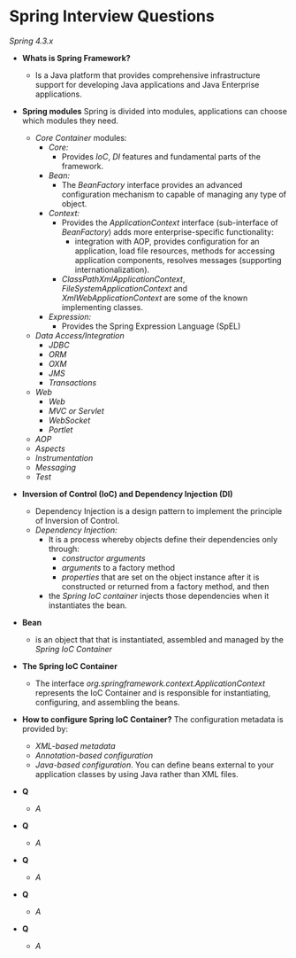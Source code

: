 # Spring Interview Questions
_Spring 4.3.x_

* **Whats is Spring Framework?**
  * Is a Java platform that provides comprehensive infrastructure support for developing 
  Java applications and Java Enterprise applications.

* **Spring modules** Spring is divided into modules, applications can choose which modules they need.
  * _Core Container_ modules:
    * _Core:_
      * Provides _IoC_, _DI_ features and fundamental parts of the framework.
    * _Bean:_ 
      * The _BeanFactory_ interface provides an advanced configuration mechanism to capable of
      managing any type of object.
    * _Context:_
      * Provides the _ApplicationContext_ interface (sub-interface of _BeanFactory_) adds more enterprise-specific
      functionality: 
        * integration with AOP, provides configuration for an application, load file resources, methods for accessing
      application components, resolves messages (supporting internationalization).
      * _ClassPathXmlApplicationContext_, _FileSystemApplicationContext_ and _XmlWebApplicationContext_
      are some of the known implementing classes.
    * _Expression:_
      * Provides the Spring Expression Language (SpEL)
  * _Data Access/Integration_
    * _JDBC_
    * _ORM_
    * _OXM_
    * _JMS_
    * _Transactions_
  * _Web_
    * _Web_
    * _MVC or Servlet_
    * _WebSocket_
    * _Portlet_
  * _AOP_
  * _Aspects_
  * _Instrumentation_
  * _Messaging_
  * _Test_

* **Inversion of Control (IoC) and Dependency Injection (DI)**
  * Dependency Injection is a design pattern to implement the principle of Inversion of Control.
  * _Dependency Injection:_ 
    * It is a process whereby objects define their dependencies only through:
      * _constructor arguments_
      * _arguments_ to a factory method
      * _properties_ that are set on the object instance after it is constructed or returned from a
      factory method, and then
    * the _Spring IoC container_ injects those dependencies when it instantiates the bean.
    
* **Bean** 
  * is an object that that is instantiated, assembled and managed by the _Spring IoC Container_

* **The Spring IoC Container** 
  * The interface _org.springframework.context.ApplicationContext_ represents the IoC Container and is
  responsible for instantiating, configuring, and assembling the beans.

* **How to configure Spring IoC Container?** The configuration metadata is provided by:
  * _XML-based metadata_
  * _Annotation-based configuration_
  * _Java-based configuration_. You can define beans external to your application classes by using Java
  rather than XML files.

* **Q**
  * _A_  
  
* **Q**
  * _A_  
  
* **Q**
  * _A_  

* **Q**
  * _A_  

* **Q**
  * _A_  
 